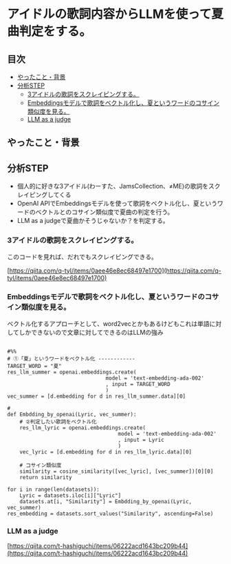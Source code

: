 
# アイドルの歌詞内容からLLMを使って夏曲判定をする。

## 目次

- [やったこと・背景](##やったこと・背景)
- [分析STEP](#分析STEP)
    - [3アイドルの歌詞をスクレイピングする。](#3アイドルの歌詞をスクレイピングする。)
    - [Embeddingsモデルで歌詞をベクトル化し、夏というワードのコサイン類似度を見る。](#Embeddingsモデルで歌詞をベクトル化し、夏というワードのコサイン類似度を見る。)
    - [LLM as a judge](#llm-as-a-judge)
    
## やったこと・背景


## 分析STEP

- 個人的に好きな3アイドル(わーすた、JamsCollection、≠ME)の歌詞をスクレイピングしてくる
- OpenAI APIでEmbeddingsモデルを使って歌詞をベクトル化し、夏というワードのベクトルとのコサイン類似度で夏曲の判定を行う。
- LLM as a judgeで夏曲かそうじゃないか？を判定する。

### 3アイドルの歌詞をスクレイピングする。
このコードを見れば、だれでもスクレイピングできる。

[https://qiita.com/q-tyl/items/0aee46e8ec68497e1700](https://qiita.com/q-tyl/items/0aee46e8ec68497e1700)

### Embeddingsモデルで歌詞をベクトル化し、夏というワードのコサイン類似度を見る。


ベクトル化するアプローチとして、word2vecとかもあるけどもこれは単語に対してしかできないので文章に対してできるのはLLMの強み

<pre><code>
#%%
# ①「夏」というワードをベクトル化 ------------
TARGET_WORD = "夏"
res_llm_summer = openai.embeddings.create(
                                model = 'text-embedding-ada-002'
                                , input = TARGET_WORD
                                )
vec_summer = [d.embedding for d in res_llm_summer.data][0]

# 
def Embdding_by_openai(Lyric, vec_summer):
    # ②判定したい歌詞をベクトル化
    res_llm_lyric = openai.embeddings.create(
                                    model = 'text-embedding-ada-002'
                                    , input = Lyric
                                    )
    vec_lyric = [d.embedding for d in res_llm_lyric.data][0]

    # コサイン類似度
    similarity = cosine_similarity([vec_lyric], [vec_summer])[0][0]
    return similarity

for i in range(len(datasets)):
    Lyric = datasets.iloc[i]["Lyric"]
    datasets.at[i, "Similarity"] = Embdding_by_openai(Lyric, vec_summer)
res_embedding = datasets.sort_values("Similarity", ascending=False)
</code></pre>

### LLM as a judge
[https://qiita.com/t-hashiguchi/items/06222acd1643bc209b44](https://qiita.com/t-hashiguchi/items/06222acd1643bc209b44)
